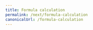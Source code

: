 ```yaml
---
title: Formula calculation
permalink: /next/formula-calculation
canonicalUrl: /formula-calculation
---
```

